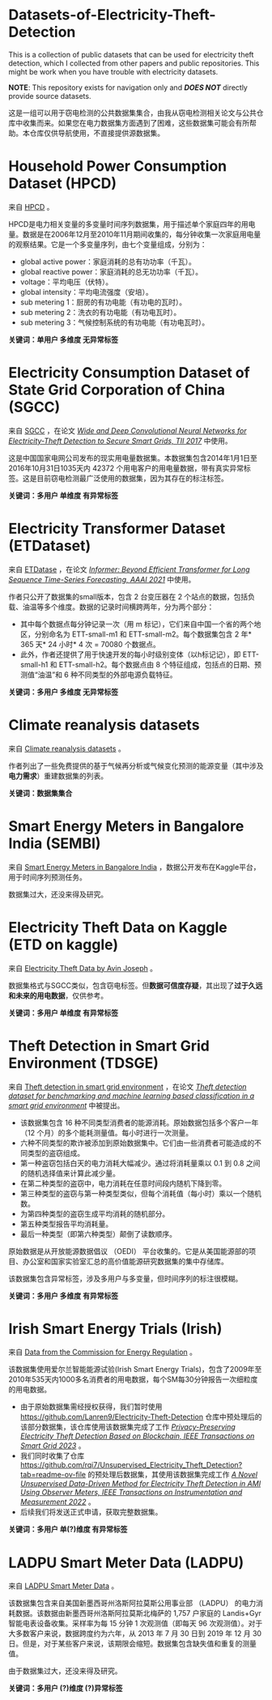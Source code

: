 # Datasets-of-Electricity-Theft-Detection
This is a collection of public datasets that can be used for electricity theft detection, which I collected from other papers and public repositories. This might be work when you have trouble with electricity datasets. 

**NOTE**: This repository exists for navigation only and _**DOES NOT**_ directly provide source datasets.

这是一组可以用于窃电检测的公共数据集集合，由我从窃电检测相关论文与公共仓库中收集而来。如果您在电力数据集方面遇到了困难，这些数据集可能会有所帮助。本仓库仅供导航使用，不直接提供源数据集。
# Household Power Consumption Dataset (HPCD)
来自 [HPCD](https://github.com/PranayKr/Smart-Meter-Data-Analytics) 。

HPCD是电力相关变量的多变量时间序列数据集，用于描述单个家庭四年的用电量。数据是在2006年12月至2010年11月期间收集的，每分钟收集一次家庭用电量的观察结果。它是一个多变量序列，由七个变量组成，分别为：

* global active power：家庭消耗的总有功功率（千瓦）。
* global reactive power：家庭消耗的总无功功率（千瓦）。 
* voltage：平均电压（伏特）。 
* global intensity：平均电流强度（安培）。 
* sub metering 1：厨房的有功电能（有功电的瓦时）。 
* sub metering 2：洗衣的有功电能（有功电瓦时）。 
* sub metering 3：气候控制系统的有功电能（有功电瓦时）。

**关键词：单用户 多维度 无异常标签**
# Electricity Consumption Dataset of State Grid Corporation of China (SGCC)
来自 [SGCC](https://github.com/henryRDlab/ElectricityTheftDetection) ，在论文 [_Wide and Deep Convolutional Neural Networks for Electricity-Theft Detection to Secure Smart Grids, TII 2017_](https://ieeexplore.ieee.org/abstract/document/8233155/) 中使用。

这是中国国家电网公司发布的现实用电量数据集。本数据集包含2014年1月1日至2016年10月31日1035天内 42372 个用电客户的用电量数据，带有真实异常标签。这是目前窃电检测最广泛使用的数据集，因为其存在的标注标签。

**关键词：多用户 单维度 有异常标签**
# Electricity Transformer Dataset (ETDataset)
来自 [ETDatase](https://github.com/zhouhaoyi/ETDataset?tab=readme-ov-file) ，在论文 [_Informer: Beyond Efficient Transformer for Long Sequence Time-Series Forecasting, AAAI 2021_](https://arxiv.org/abs/2012.07436) 中使用。

作者只公开了数据集的small版本，包含 2 台变压器在 2 个站点的数据，包括负载、油温等多个维度。数据的记录时间横跨两年，分为两个部分：
* 其中每个数据点每分钟记录一次（用 m 标记），它们来自中国一个省的两个地区，分别命名为 ETT-small-m1 和 ETT-small-m2。每个数据集包含 2 年* 365 天* 24 小时* 4 次 = 70080 个数据点。
* 此外，作者还提供了用于快速开发的每小时级别变体（以h标记记），即 ETT-small-h1 和 ETT-small-h2。每个数据点由 8 个特征组成，包括点的日期、预测值“油温”和 6 种不同类型的外部电源负载特征。

**关键词：多用户 多维度 无异常标签**
# Climate reanalysis datasets
来自 [Climate reanalysis datasets](https://github.com/energy-modelling-toolkit/climate-driven-energy-datasets) 。

作者列出了一些免费提供的基于气候再分析或气候变化预测的能源变量（其中涉及**电力需求**）重建数据集的列表。

**关键词：数据集集合**
# Smart Energy Meters in Bangalore India (SEMBI)
来自 [Smart Energy Meters in Bangalore India](https://www.kaggle.com/datasets/unseemlycoder/smart-energy-meters-in-bangalore-india) ，数据公开发布在Kaggle平台，用于时间序列预测任务。

数据集过大，还没来得及研究。
# Electricity Theft Data on Kaggle (ETD on kaggle)
来自 [Electricity Theft Data by Avin Joseph](https://www.kaggle.com/datasets/avinemmatty/theft-data/data) 。

数据集格式与SGCC类似，包含窃电标签。但**数据可信度存疑**，其出现了**过于久远和未来的用电数据**，仅供参考。

**关键词：多用户 单维度 有异常标签**
# Theft Detection in Smart Grid Environment (TDSGE)
来自 [Theft detection in smart grid environment](https://data.mendeley.com/datasets/c3c7329tjj/1) ，在论文 [_Theft detection dataset for benchmarking and machine learning based classification in a smart grid environment_](https://www.sciencedirect.com/science/article/pii/S1319157822001562?ref=pdf_download&fr=RR-2&rr=87a79bc1ea43d5fd) 中被提出。

* 该数据集包含 16 种不同类型消费者的能源消耗。原始数据包括多个客户一年（12 个月）的多个能耗测量值。每小时进行一次测量。  
* 六种不同类型的欺诈被添加到原始数据集中。它们由一些消费者可能造成的不同类型的盗窃组成。
*   第一种盗窃包括白天的电力消耗大幅减少。通过将消耗量乘以 0.1 到 0.8 之间的随机选择值来计算此减少量。
*   在第二种类型的盗窃中，电力消耗在任意时间段内随机下降到零。
*   第三种类型的盗窃与第一种类型类似，但每个消耗值（每小时）乘以一个随机数。
*   为第四种类型的盗窃生成平均消耗的随机部分。
*   第五种类型报告平均消耗量。
*   最后一种类型（即第六种类型）颠倒了读数顺序。
  
原始数据是从开放能源数据倡议 （OEDI） 平台收集的。它是从美国能源部的项目、办公室和国家实验室汇总的高价值能源研究数据集的集中存储库。

该数据集包含异常标签，涉及多用户与多变量，但时间序列的标注很模糊。

**关键词：多用户 多维度 有异常标签**
# Irish Smart Energy Trials (Irish)
来自 [Data from the Commission for Energy Regulation](https://www.ucd.ie/issda/data/commissionforenergyregulationcer/) 。

该数据集使用爱尔兰智能能源试验(Irish Smart Energy Trials)，包含了2009年至2010年535天内1000多名消费者的用电数据，每个SM每30分钟报告一次细粒度的用电数据。

* 由于原始数据集需经授权获得，我们暂时使用 https://github.com/Lanren9/Electricity-Theft-Detection 仓库中预处理后的该部分数据集，该仓库使用该数据集完成了工作 [_Privacy-Preserving Electricity Theft Detection Based on Blockchain, IEEE Transactions on Smart Grid 2023_](https://ieeexplore.ieee.org/abstract/document/10048496) 。
* 我们同时收集了仓库 https://github.com/rqi7/Unsupervised_Electricity_Theft_Detection?tab=readme-ov-file 的预处理后数据集，其使用该数据集完成工作 [_A Novel Unsupervised Data-Driven Method for Electricity Theft Detection in AMI Using Observer Meters, IEEE Transactions on Instrumentation and Measurement 2022_](https://ieeexplore.ieee.org/abstract/document/9825697) 。
* 后续我们将发送正式申请，获取完整数据集。

**关键词：多用户 单(?)维度 有异常标签**
# LADPU Smart Meter Data (LADPU)
来自 [LADPU Smart Meter Data](https://datadryad.org/stash/dataset/doi:10.5061/dryad.m0cfxpp2c) 。

该数据集包含来自美国新墨西哥州洛斯阿拉莫斯公用事业部 （LADPU） 的电力消耗数据。该数据由新墨西哥州洛斯阿拉莫斯北梅萨的 1,757 户家庭的 Landis+Gyr 智能电表设备收集。采样率为每 15 分钟 1 次观测值（即每天 96 次观测值）。对于大多数客户来说，数据跨度约为六年，从 2013 年 7 月 30 日到 2019 年 12 月 30 日。但是，对于某些客户来说，该期限会缩短。数据集包含缺失值和重复的测量值。

由于数据集过大，还没来得及研究。

**关键词：多用户 (?)维度 (?)异常标签**
